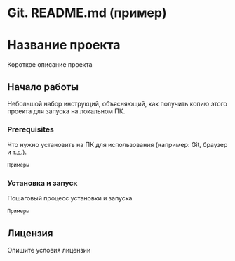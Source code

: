 # Git. README.md (пример)
# Название проекта 
Короткое описание проекта
## Начало работы
Небольшой набор инструкций, объясняющий, как получить копию этого проекта для запуска на локальном ПК.
### Prerequisites
Что нужно установить на ПК для использования (например: Git, браузер и т.д.).
```html
Примеры
```
### Установка и запуск
Пошаговый процесс установки и запуска
```html
Примеры
```
## Лицензия
Опишите условия лицензии